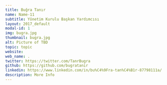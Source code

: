 ```yaml
---
title: Buğra Tanır
name: Name-11
subtitle: Yönetim Kurulu Başkan Yardımcısı
layout: 2017_default
modal-id: 1
img: bugra.jpg
thumbnail: bugra.jpg
alt: Picture of TBD
topic: topic
website: 
web_name: .
twitter: https://twitter.com/TanrBugra
github: https://github.com/bugratanir
linkedin: https://www.linkedin.com/in/bu%C4%9Fra-tan%C4%B1r-87798111a/
description: More Info
---
```


